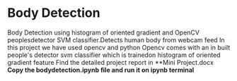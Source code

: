# Body Detection
  Body Detection using histogram of oriented gradient and OpenCV peoplesdetector SVM classifier.Detects human body from webcam feed In this project we have used opencv and python Opencv comes with an in built people's detector svm classifier which is trainedon histogram of oriented gradient feature
  Find the detailed project report in **Mini Project.docx
 **Copy the bodydetection.ipynb file and run it on ipynb terminal**
